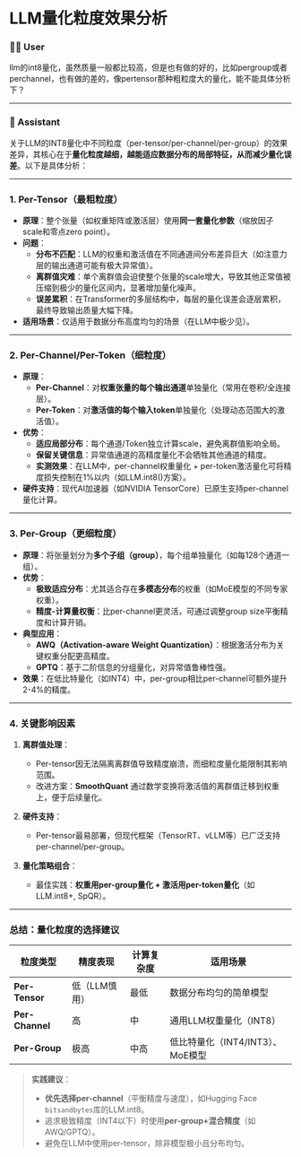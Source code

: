 # LLM量化粒度效果分析

### 🧑‍💻 User

llm的int8量化，虽然质量一般都比较高，但是也有做的好的，比如pergroup或者perchannel，也有做的差的，像pertensor那种粗粒度大的量化，能不能具体分析下？

---

### 🤖 Assistant

关于LLM的INT8量化中不同粒度（per-tensor/per-channel/per-group）的效果差异，其核心在于**量化粒度越细，越能适应数据分布的局部特征，从而减少量化误差**。以下是具体分析：

---

### **1. Per-Tensor（最粗粒度）**
* **原理**：整个张量（如权重矩阵或激活层）使用**同一套量化参数**（缩放因子scale和零点zero point）。
* **问题**：  
  * **分布不匹配**：LLM的权重和激活值在不同通道间分布差异巨大（如注意力层的输出通道可能有极大异常值）。  
  * **离群值灾难**：单个离群值会迫使整个张量的scale增大，导致其他正常值被压缩到极少的量化区间内，显著增加量化噪声。  
  * **误差累积**：在Transformer的多层结构中，每层的量化误差会逐层累积，最终导致输出质量大幅下降。
* **适用场景**：仅适用于数据分布高度均匀的场景（在LLM中极少见）。

---

### **2. Per-Channel/Per-Token（细粒度）**
* **原理**：  
  * **Per-Channel**：对**权重张量的每个输出通道**单独量化（常用在卷积/全连接层）。  
  * **Per-Token**：对**激活值的每个输入token**单独量化（处理动态范围大的激活值）。
* **优势**：  
  * **适应局部分布**：每个通道/Token独立计算scale，避免离群值影响全局。  
  * **保留关键信息**：异常值通道的高精度量化不会牺牲其他通道的精度。  
  * **实测效果**：在LLM中，per-channel权重量化 + per-token激活量化可将精度损失控制在1%以内（如LLM.int8()方案）。
* **硬件支持**：现代AI加速器（如NVIDIA TensorCore）已原生支持per-channel量化计算。

---

### **3. Per-Group（更细粒度）**
* **原理**：将张量划分为**多个子组（group）**，每个组单独量化（如每128个通道一组）。
* **优势**：  
  * **极致适应分布**：尤其适合存在**多模态分布**的权重（如MoE模型的不同专家权重）。  
  * **精度-计算量权衡**：比per-channel更灵活，可通过调整group size平衡精度和计算开销。
* **典型应用**：  
  * **AWQ（Activation-aware Weight Quantization）**：根据激活分布为关键权重分配更高精度。  
  * **GPTQ**：基于二阶信息的分组量化，对异常值鲁棒性强。
* **效果**：在低比特量化（如INT4）中，per-group相比per-channel可额外提升2-4%的精度。

---

### **4. 关键影响因素**
1. **离群值处理**：  
   - Per-tensor因无法隔离离群值导致精度崩溃，而细粒度量化能限制其影响范围。  
   - 改进方案：**SmoothQuant** 通过数学变换将激活值的离群值迁移到权重上，便于后续量化。
   
2. **硬件支持**：  
   - Per-tensor最易部署，但现代框架（TensorRT、vLLM等）已广泛支持per-channel/per-group。

3. **量化策略组合**：  
   - 最佳实践：**权重用per-group量化 + 激活用per-token量化**（如LLM.int8+, SpQR）。

---

### **总结：量化粒度的选择建议**
| **粒度类型**   | 精度表现       | 计算复杂度 | 适用场景                          |
|----------------|----------------|------------|-----------------------------------|
| **Per-Tensor** | 低（LLM慎用）  | 最低       | 数据分布均匀的简单模型            |
| **Per-Channel**| 高             | 中         | 通用LLM权重量化（INT8）           |
| **Per-Group**  | 极高           | 中高       | 低比特量化（INT4/INT3）、MoE模型 |

> **实践建议**：  
> - **优先选择per-channel**（平衡精度与速度），如Hugging Face `bitsandbytes`库的LLM.int8。  
> - 追求极致精度（INT4以下）时使用**per-group+混合精度**（如AWQ/GPTQ）。  
> - 避免在LLM中使用per-tensor，除非模型极小且分布均匀。